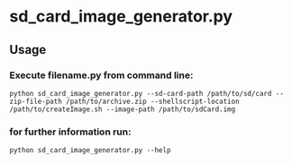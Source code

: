 # sd_card_image_generator.py
## Usage
### Execute filename.py from command line:
````
python sd_card_image_generator.py --sd-card-path /path/to/sd/card --zip-file-path /path/to/archive.zip --shellscript-location /path/to/createImage.sh --image-path /path/to/sdCard.img
````
### for further information run:
````
python sd_card_image_generator.py --help
````
